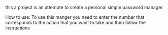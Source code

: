 this a project is an attempte to create a personal simple password manager

How to use:
To use this manger you need to enter the number that corresponds to the action that you want to take and then follow the instructions
